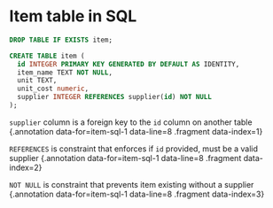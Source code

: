 # Item table in SQL

<div class='row'>
<div class='cell-4'>

```sql {#item-sql-1 data-span="8:20:29 .fragment data-style=highlight-in-out data-index=2; 8:44:51 .fragment data-style=highlight-in data-index=3"}
DROP TABLE IF EXISTS item;

CREATE TABLE item (
  id INTEGER PRIMARY KEY GENERATED BY DEFAULT AS IDENTITY,
  item_name TEXT NOT NULL,
  unit TEXT,
  unit_cost numeric,
  supplier INTEGER REFERENCES supplier(id) NOT NULL
); 
```

</div>
<div class='cell-2 smallest'>

`supplier` column is a foreign key to the `id` column on another table {.annotation data-for=item-sql-1 data-line=8 .fragment data-index=1}

`REFERENCES` is constraint that enforces if `id` provided, must be a valid supplier {.annotation data-for=item-sql-1 data-line=8 .fragment data-index=2}

`NOT NULL` is constraint that prevents item existing without a supplier {.annotation data-for=item-sql-1 data-line=8 .fragment data-index=3}

</div>
</div>